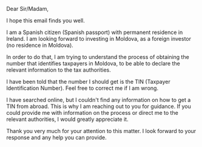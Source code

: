 Dear Sir/Madam,

I hope this email finds you well.

I am a Spanish citizen (Spanish passport) with permanent residence in Ireland. I am looking forward to investing in Moldova, as a foreign investor (no residence in Moldova).

In order to do that, I am trying to understand the process of obtaining the number that identifies taxpayers in Moldova, to be able to declare the relevant information to the tax authorities.

I have been told that the number I should get is the TIN (Taxpayer Identification Number). Feel free to correct me if I am wrong.

I have searched online, but I couldn't find any information on how to get a TIN from abroad. This is why I am reaching out to you for guidance. If you could provide me with information on the process or direct me to the relevant authorities, I would greatly appreciate it.

Thank you very much for your attention to this matter. I look forward to your response and any help you can provide.